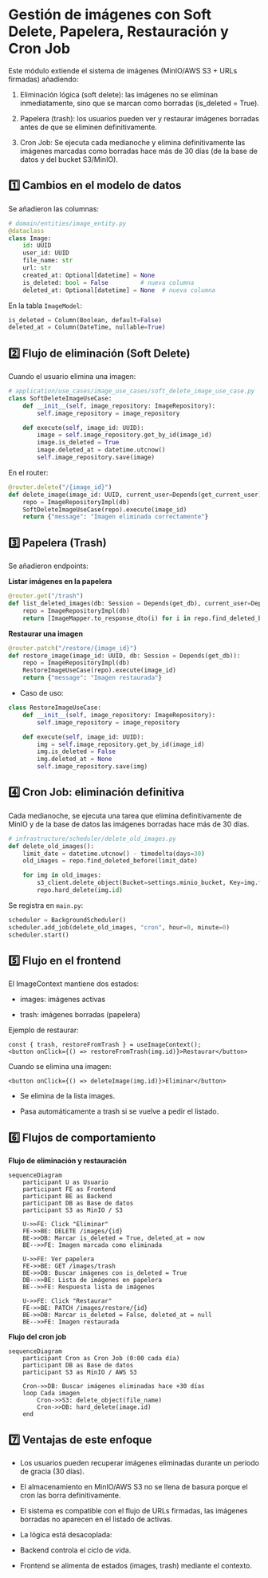 # Gestión de imágenes con Soft Delete, Papelera, Restauración y Cron Job

Este módulo extiende el sistema de imágenes (MinIO/AWS S3 + URLs firmadas) añadiendo:

1. Eliminación lógica (soft delete): las imágenes no se eliminan inmediatamente, sino que se marcan como borradas (is_deleted = True).

2. Papelera (trash): los usuarios pueden ver y restaurar imágenes borradas antes de que se eliminen definitivamente.

3. Cron Job: Se ejecuta cada medianoche y elimina definitivamente las imágenes marcadas como borradas hace más de 30 días (de la base de datos y del bucket S3/MinIO).

## 1️⃣ Cambios en el modelo de datos
Se añadieron las columnas:
```py
# domain/entities/image_entity.py
@dataclass
class Image:
    id: UUID
    user_id: UUID
    file_name: str
    url: str
    created_at: Optional[datetime] = None
    is_deleted: bool = False         # nueva columna
    deleted_at: Optional[datetime] = None  # nueva columna

```

En la tabla ```ImageModel```:

```py
is_deleted = Column(Boolean, default=False)
deleted_at = Column(DateTime, nullable=True)

```
## 2️⃣ Flujo de eliminación (Soft Delete)
Cuando el usuario elimina una imagen:
```py
# application/use_cases/image_use_cases/soft_delete_image_use_case.py
class SoftDeleteImageUseCase:
    def __init__(self, image_repository: ImageRepository):
        self.image_repository = image_repository

    def execute(self, image_id: UUID):
        image = self.image_repository.get_by_id(image_id)
        image.is_deleted = True
        image.deleted_at = datetime.utcnow()
        self.image_repository.save(image)

```

En el router:

```py
@router.delete("/{image_id}")
def delete_image(image_id: UUID, current_user=Depends(get_current_user), db: Session = Depends(get_db)):
    repo = ImageRepositoryImpl(db)
    SoftDeleteImageUseCase(repo).execute(image_id)
    return {"message": "Imagen eliminada correctamente"}

```

## 3️⃣ Papelera (Trash)
Se añadieron endpoints:

**Listar imágenes en la papelera**
```py
@router.get("/trash")
def list_deleted_images(db: Session = Depends(get_db), current_user=Depends(get_current_user)):
    repo = ImageRepositoryImpl(db)
    return [ImageMapper.to_response_dto(i) for i in repo.find_deleted_by_user(current_user.id)]

```

**Restaurar una imagen**
```py
@router.patch("/restore/{image_id}")
def restore_image(image_id: UUID, db: Session = Depends(get_db)):
    repo = ImageRepositoryImpl(db)
    RestoreImageUseCase(repo).execute(image_id)
    return {"message": "Imagen restaurada"}

```
- Caso de uso:

```py
class RestoreImageUseCase:
    def __init__(self, image_repository: ImageRepository):
        self.image_repository = image_repository

    def execute(self, image_id: UUID):
        img = self.image_repository.get_by_id(image_id)
        img.is_deleted = False
        img.deleted_at = None
        self.image_repository.save(img)

```

## 4️⃣ Cron Job: eliminación definitiva
Cada medianoche, se ejecuta una tarea que elimina definitivamente de MinIO y de la base de datos las imágenes borradas hace más de 30 días.

```py
# infrastructure/scheduler/delete_old_images.py
def delete_old_images():
    limit_date = datetime.utcnow() - timedelta(days=30)
    old_images = repo.find_deleted_before(limit_date)

    for img in old_images:
        s3_client.delete_object(Bucket=settings.minio_bucket, Key=img.file_name)
        repo.hard_delete(img.id)

```

Se registra en ```main.py```:

```py
scheduler = BackgroundScheduler()
scheduler.add_job(delete_old_images, "cron", hour=0, minute=0)
scheduler.start()

```

## 5️⃣ Flujo en el frontend
El ImageContext mantiene dos estados:

- images: imágenes activas

- trash: imágenes borradas (papelera)

Ejemplo de restaurar:
```tsx
const { trash, restoreFromTrash } = useImageContext();
<button onClick={() => restoreFromTrash(img.id)}>Restaurar</button>

```

Cuando se elimina una imagen:

```tsx
<button onClick={() => deleteImage(img.id)}>Eliminar</button>

```
- Se elimina de la lista images.

- Pasa automáticamente a trash si se vuelve a pedir el listado.

## 6️⃣ Flujos de comportamiento

**Flujo de eliminación y restauración**
```mermaid
sequenceDiagram
    participant U as Usuario
    participant FE as Frontend
    participant BE as Backend
    participant DB as Base de datos
    participant S3 as MinIO / S3

    U->>FE: Click "Eliminar"
    FE->>BE: DELETE /images/{id}
    BE->>DB: Marcar is_deleted = True, deleted_at = now
    BE-->>FE: Imagen marcada como eliminada

    U->>FE: Ver papelera
    FE->>BE: GET /images/trash
    BE->>DB: Buscar imágenes con is_deleted = True
    DB-->>BE: Lista de imágenes en papelera
    BE-->>FE: Respuesta lista de imágenes

    U->>FE: Click "Restaurar"
    FE->>BE: PATCH /images/restore/{id}
    BE->>DB: Marcar is_deleted = False, deleted_at = null
    BE-->>FE: Imagen restaurada
```

**Flujo del cron job**
```mermaid
sequenceDiagram
    participant Cron as Cron Job (0:00 cada día)
    participant DB as Base de datos
    participant S3 as MinIO / AWS S3

    Cron->>DB: Buscar imágenes eliminadas hace +30 días
    loop Cada imagen
        Cron->>S3: delete_object(file_name)
        Cron->>DB: hard_delete(image.id)
    end
```

## 7️⃣ Ventajas de este enfoque
- Los usuarios pueden recuperar imágenes eliminadas durante un periodo de gracia (30 días).

- El almacenamiento en MinIO/AWS S3 no se llena de basura porque el cron las borra definitivamente.

- El sistema es compatible con el flujo de URLs firmadas, las imágenes borradas no aparecen en el listado de activas.

- La lógica está desacoplada:

- Backend controla el ciclo de vida.

- Frontend se alimenta de estados (images, trash) mediante el contexto.
